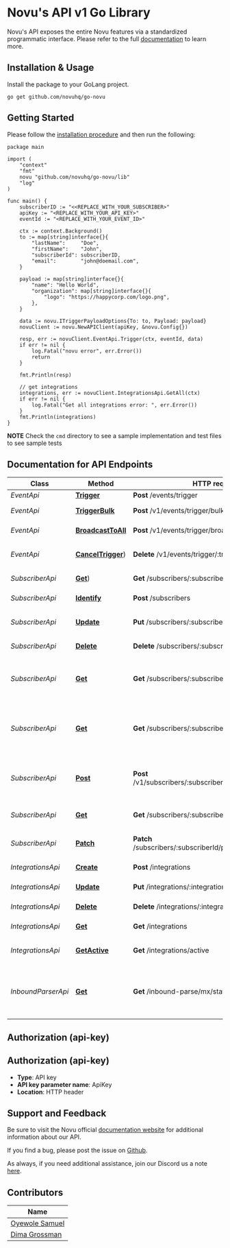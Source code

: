 # Novu's API v1 Go Library

Novu's API exposes the entire Novu features via a standardized programmatic interface. Please refer to the full [documentation](https://docs.novu.co/docs/overview/introduction) to learn more.

## Installation & Usage
Install the package to your GoLang project.
```golang
go get github.com/novuhq/go-novu
```

## Getting Started

Please follow the [installation procedure](#installation--usage) and then run the following:

```golang
package main

import (
	"context"
	"fmt"
	novu "github.com/novuhq/go-novu/lib"
	"log"
)

func main() {
	subscriberID := "<<REPLACE_WITH_YOUR_SUBSCRIBER>"
	apiKey := "<REPLACE_WITH_YOUR_API_KEY>"
	eventId := "<REPLACE_WITH_YOUR_EVENT_ID>"

	ctx := context.Background()
	to := map[string]interface{}{
		"lastName":     "Doe",
		"firstName":    "John",
		"subscriberId": subscriberID,
		"email":        "john@doemail.com",
	}

	payload := map[string]interface{}{
		"name": "Hello World",
		"organization": map[string]interface{}{
			"logo": "https://happycorp.com/logo.png",
		},
	}

	data := novu.ITriggerPayloadOptions{To: to, Payload: payload}
	novuClient := novu.NewAPIClient(apiKey, &novu.Config{})

	resp, err := novuClient.EventApi.Trigger(ctx, eventId, data)
	if err != nil {
		log.Fatal("novu error", err.Error())
		return
	}

	fmt.Println(resp)

	// get integrations
	integrations, err := novuClient.IntegrationsApi.GetAll(ctx)
	if err != nil {
		log.Fatal("Get all integrations error: ", err.Error())
	}
	fmt.Println(integrations)
}
```
**NOTE**
Check the `cmd` directory to see a sample implementation and test files to see sample tests

## Documentation for API Endpoints

Class | Method                                                                           | HTTP request                            | Description
------------ |----------------------------------------------------------------------------------|-----------------------------------------| -------------
*EventApi* | [**Trigger**](https://docs.novu.co/api-reference/events/trigger-event)   | **Post** /events/trigger                | Trigger
*EventApi* | [**TriggerBulk**](https://docs.novu.co/api-reference/events/bulk-trigger-event)   | **Post** /v1/events/trigger/bulk               | Bulk trigger event
*EventApi* | [**BroadcastToAll**](https://docs.novu.co/api-reference/events/broadcast-event-to-all)   | **Post** /v1/events/trigger/broadcast               | Broadcast event to all
*EventApi* | [**CancelTrigger**](https://docs.novu.co/api-reference/events/cancel-triggered-event))   | **Delete** /v1/events/trigger/:transactionId                | Cancel triggered event
*SubscriberApi* | [**Get**](https://docs.novu.co/api-reference/subscribers/get-subscriber)) | **Get** /subscribers/:subscriberId                 | Get a subscriber
*SubscriberApi* | [**Identify**](https://docs.novu.co/api-reference/subscribers/create-subscriber) | **Post** /subscribers                 | Create a subscriber
*SubscriberApi* | [**Update**](https://docs.novu.co/api-reference/subscribers/update-subscriber)     | **Put** /subscribers/:subscriberID    | Update subscriber data
*SubscriberApi* | [**Delete**](https://docs.novu.co/api-reference/subscribers/delete-subscriber)     | **Delete** /subscribers/:subscriberID | Removing a subscriber
*SubscriberApi* | [**Get**](https://docs.novu.co/api-reference/subscribers/get-in-app-notification-feed-for-a-particular-subscriber)     | **Get** /subscribers/:subscriberId/notifications/feed | Get a notification feed for a particular subscriber
*SubscriberApi* | [**Get**](https://docs.novu.co/api-reference/subscribers/get-the-unseen-in-app-notifications-count-for-subscribers-feed)     | **Get** /subscribers/:subscriberId/notifications/feed | Get the unseen notification count for subscribers feed
*SubscriberApi* | [**Post**](https://docs.novu.co/api-reference/subscribers/mark-a-subscriber-feed-message-as-seen)     | **Post** /v1/subscribers/:subscriberId/messages/markAs | Mark a subscriber feed message as seen
*SubscriberApi* | [**Get**](https://docs.novu.co/api-reference/subscribers/get-subscriber-preferences)     | **Get** /subscribers/:subscriberId/preferences | Get subscriber preferences
*SubscriberApi* | [**Patch**](https://docs.novu.co/api-reference/subscribers/update-subscriber-preference)     | **Patch** /subscribers/:subscriberId/preferences/:templateId | Update subscriber preference
*IntegrationsApi* | [**Create**](https://docs.novu.co/api-reference/integrations/create-integration)                         | **Post** /integrations                  | Create an integration
*IntegrationsApi* | [**Update**](https://docs.novu.co/api-reference/integrations/update-integration)                         | **Put** /integrations/:integrationId    | Update an integration
*IntegrationsApi* | [**Delete**](https://docs.novu.co/api-reference/integrations/delete-integration)                         | **Delete** /integrations/:integrationId | Delete an integration
*IntegrationsApi* | [**Get**](https://docs.novu.co/api-reference/integrations/get-integrations)                           | **Get** /integrations                   | Get all integrations
*IntegrationsApi* | [**GetActive**](https://docs.novu.co/api-reference/integrations/get-active-integrations)                      | **Get** /integrations/active            | Get all active integrations
*InboundParserApi* | [**Get**](https://docs.novu.co/api-reference/inbound-parse/validate-the-mx-record-setup-for-the-inbound-parse-functionality)                      | **Get** /inbound-parse/mx/status            | Validate the mx record setup for the inbound parse functionality 

## Authorization (api-key)
## Authorization (api-key)

- **Type**: API key
- **API key parameter name**: ApiKey
- **Location**: HTTP header

## Support and Feedback

Be sure to visit the Novu official [documentation website](https://docs.novu.co/docs) for additional information about our API.

If you find a bug, please post the issue on [Github](https://github.com/novuhq/go-novu/issues).

As always, if you need additional assistance, join our Discord us a note [here](https://discord.gg/TT6TttXjRe).

## Contributors

Name |   
------------ |
[Oyewole Samuel](https://github.com/samsoft00) |
[Dima Grossman](https://github.com/scopsy) |
